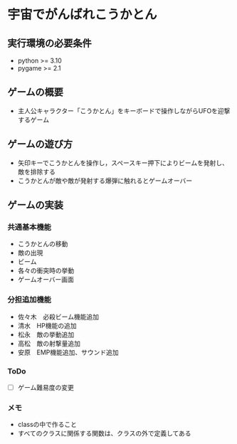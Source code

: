 # 宇宙でがんばれこうかとん

## 実行環境の必要条件
* python >= 3.10
* pygame >= 2.1

## ゲームの概要
* 主人公キャラクター「こうかとん」をキーボードで操作しながらUFOを迎撃するゲーム

## ゲームの遊び方
* 矢印キーでこうかとんを操作し，スペースキー押下によりビームを発射し、敵を排除する
* こうかとんが敵や敵が発射する爆弾に触れるとゲームオーバー

## ゲームの実装
### 共通基本機能
* こうかとんの移動
* 敵の出現
* ビーム
* 各々の衝突時の挙動
* ゲームオーバー画面

### 分担追加機能
* 佐々木　必殺ビーム機能追加
* 清水　HP機能の追加
* 松永　敵の挙動追加
* 高松　敵の射撃量追加
* 安原　EMP機能追加、サウンド追加 

### ToDo
- [ ] ゲーム難易度の変更


### メモ
* classの中で作ること
* すべてのクラスに関係する関数は、クラスの外で定義してある


